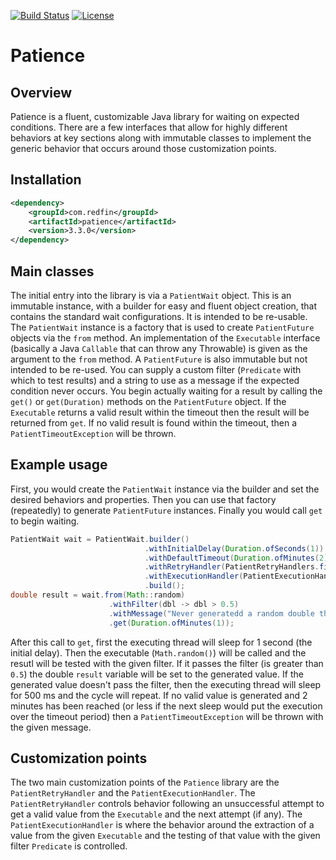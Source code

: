 [![Build Status](https://travis-ci.org/redfin/patience.svg?branch=master)](https://travis-ci.org/redfin/patience)
[![License](http://img.shields.io/:license-apache-brightgreen.svg)](http://www.apache.org/licenses/LICENSE-2.0.html)

# Patience

## Overview

Patience is a fluent, customizable Java library for waiting on expected conditions.
There are a few interfaces that allow for highly different behaviors at key
sections along with immutable classes to implement the generic behavior that
occurs around those customization points.

## Installation

```xml
<dependency>
    <groupId>com.redfin</groupId>
    <artifactId>patience</artifactId>
    <version>3.3.0</version>
</dependency>
```

## Main classes

The initial entry into the library is via a `PatientWait` object.
This is an immutable instance, with a builder for easy and fluent object creation,
 that contains the standard wait configurations.
It is intended to be re-usable.
The `PatientWait` instance is a factory that is used to create `PatientFuture` objects via the `from` method.
An implementation of the `Executable` interface (basically a Java `Callable` that can throw any Throwable) is given
 as the argument to the `from` method.
A `PatientFuture` is also immutable but not intended to be re-used.
You can supply a custom filter (`Predicate` with which to test results) and a string to use as a message
 if the expected condition never occurs.
You begin actually waiting for a result by calling the `get()` or `get(Duration)` methods on the `PatientFuture` object.
If the `Executable` returns a valid result within the timeout then the result will be returned from `get`.
If no valid result is found within the timeout, then a `PatientTimeoutException` will be thrown.

## Example usage

First, you would create the `PatientWait` instance via the builder and set the desired behaviors and properties.
Then you can use that factory (repeatedly) to generate `PatientFuture` instances.
Finally you would call `get` to begin waiting.

```java
PatientWait wait = PatientWait.builder()
                              .withInitialDelay(Duration.ofSeconds(1))
                              .withDefaultTimeout(Duration.ofMinutes(2))
                              .withRetryHandler(PatientRetryHandlers.fixedDelay(Duration.ofMillis(500)))
                              .withExecutionHandler(PatientExecutionHandlers.simple())
                              .build();
double result = wait.from(Math::random)
                      .withFilter(dbl -> dbl > 0.5)
                      .withMessage("Never generatedd a random double that was greater than 0.5")
                      .get(Duration.ofMinutes(1));
```

After this call to `get`, first the executing thread will sleep for 1 second (the initial delay).
Then the executable (`Math.random()`) will be called and the resutl will be tested with the given filter.
If it passes the filter (is greater than `0.5`) the double `result` variable will be set to the generated value.
If the generated value doesn't pass the filter, then the executing thread will sleep for 500 ms and the cycle will repeat.
If no valid value is generated and 2 minutes has been reached (or less if the next sleep would put the execution over the timeout period)
 then a `PatientTimeoutException` will be thrown with the given message.

## Customization points

The two main customization points of the `Patience` library are the `PatientRetryHandler` and the `PatientExecutionHandler`.
The `PatientRetryHandler` controls behavior following an unsuccessful attempt to get a valid value from the `Executable` and the
 next attempt (if any).
The `PatientExecutionHandler` is where the behavior around the extraction of a value from the given `Executable` and the
testing of that value with the given filter `Predicate` is controlled.
